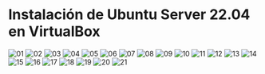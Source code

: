 # Instalación de Ubuntu Server 22.04 en VirtualBox

![][01]
![][02]
![][03]
![][04]
![][05]
![][06]
![][07]
![][08]
![][09]
![][10]
![][11]
![][12]
![][13]
![][14]
![][15]
![][16]
![][17]
![][18]
![][19]
![][20]
![][21]


[01]: ./img/ub-server22.04/vbox-install/01.png "01"
[02]: ./img/ub-server22.04/vbox-install/02.png "02"
[03]: ./img/ub-server22.04/vbox-install/03.png "03"
[04]: ./img/ub-server22.04/vbox-install/04.png "04"
[05]: ./img/ub-server22.04/vbox-install/05.png "05"
[06]: ./img/ub-server22.04/vbox-install/06.png "06"
[07]: ./img/ub-server22.04/vbox-install/07.png "07"
[08]: ./img/ub-server22.04/vbox-install/08.png "08"
[09]: ./img/ub-server22.04/vbox-install/09.png "09"
[10]: ./img/ub-server22.04/vbox-install/10.png "10"
[11]: ./img/ub-server22.04/vbox-install/11.png "11"
[12]: ./img/ub-server22.04/vbox-install/12.png "12"
[13]: ./img/ub-server22.04/vbox-install/13.png "13"
[14]: ./img/ub-server22.04/vbox-install/14.png "14"
[15]: ./img/ub-server22.04/vbox-install/15.png "15"
[16]: ./img/ub-server22.04/vbox-install/16.png "16"
[17]: ./img/ub-server22.04/vbox-install/17.png "17"
[18]: ./img/ub-server22.04/vbox-install/18.png "18"
[19]: ./img/ub-server22.04/vbox-install/19.png "19"
[20]: ./img/ub-server22.04/vbox-install/20.png "20"
[21]: ./img/ub-server22.04/vbox-install/21.png "21"
